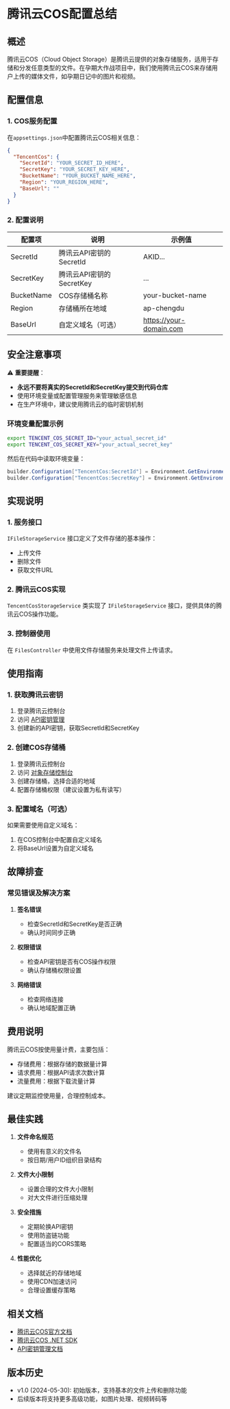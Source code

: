 # 腾讯云COS配置总结

## 概述
腾讯云COS（Cloud Object Storage）是腾讯云提供的对象存储服务，适用于存储和分发任意类型的文件。在孕期大作战项目中，我们使用腾讯云COS来存储用户上传的媒体文件，如孕期日记中的图片和视频。

## 配置信息

### 1. COS服务配置
在`appsettings.json`中配置腾讯云COS相关信息：

```json
{
  "TencentCos": {
    "SecretId": "YOUR_SECRET_ID_HERE",
    "SecretKey": "YOUR_SECRET_KEY_HERE",
    "BucketName": "YOUR_BUCKET_NAME_HERE",
    "Region": "YOUR_REGION_HERE",
    "BaseUrl": ""
  }
}
```

### 2. 配置说明

| 配置项 | 说明 | 示例值 |
|--------|------|--------|
| SecretId | 腾讯云API密钥的SecretId | AKID... |
| SecretKey | 腾讯云API密钥的SecretKey | ... |
| BucketName | COS存储桶名称 | your-bucket-name |
| Region | 存储桶所在地域 | ap-chengdu |
| BaseUrl | 自定义域名（可选） | https://your-domain.com |

## 安全注意事项

⚠️ **重要提醒**：
- **永远不要将真实的SecretId和SecretKey提交到代码仓库**
- 使用环境变量或配置管理服务来管理敏感信息
- 在生产环境中，建议使用腾讯云的临时密钥机制

### 环境变量配置示例

```bash
export TENCENT_COS_SECRET_ID="your_actual_secret_id"
export TENCENT_COS_SECRET_KEY="your_actual_secret_key"
```

然后在代码中读取环境变量：

```csharp
builder.Configuration["TencentCos:SecretId"] = Environment.GetEnvironmentVariable("TENCENT_COS_SECRET_ID");
builder.Configuration["TencentCos:SecretKey"] = Environment.GetEnvironmentVariable("TENCENT_COS_SECRET_KEY");
```

## 实现说明

### 1. 服务接口
`IFileStorageService` 接口定义了文件存储的基本操作：
- 上传文件
- 删除文件
- 获取文件URL

### 2. 腾讯云COS实现
`TencentCosStorageService` 类实现了 `IFileStorageService` 接口，提供具体的腾讯云COS操作功能。

### 3. 控制器使用
在 `FilesController` 中使用文件存储服务来处理文件上传请求。

## 使用指南

### 1. 获取腾讯云密钥
1. 登录腾讯云控制台
2. 访问 [API密钥管理](https://console.cloud.tencent.com/cam/capi)
3. 创建新的API密钥，获取SecretId和SecretKey

### 2. 创建COS存储桶
1. 登录腾讯云控制台
2. 访问 [对象存储控制台](https://console.cloud.tencent.com/cos5)
3. 创建存储桶，选择合适的地域
4. 配置存储桶权限（建议设置为私有读写）

### 3. 配置域名（可选）
如果需要使用自定义域名：
1. 在COS控制台中配置自定义域名
2. 将BaseUrl设置为自定义域名

## 故障排查

### 常见错误及解决方案

1. **签名错误**
   - 检查SecretId和SecretKey是否正确
   - 确认时间同步正确

2. **权限错误**
   - 检查API密钥是否有COS操作权限
   - 确认存储桶权限设置

3. **网络错误**
   - 检查网络连接
   - 确认地域配置正确

## 费用说明

腾讯云COS按使用量计费，主要包括：
- 存储费用：根据存储的数据量计算
- 请求费用：根据API请求次数计算
- 流量费用：根据下载流量计算

建议定期监控使用量，合理控制成本。

## 最佳实践

1. **文件命名规范**
   - 使用有意义的文件名
   - 按日期/用户ID组织目录结构

2. **文件大小限制**
   - 设置合理的文件大小限制
   - 对大文件进行压缩处理

3. **安全措施**
   - 定期轮换API密钥
   - 使用防盗链功能
   - 配置适当的CORS策略

4. **性能优化**
   - 选择就近的存储地域
   - 使用CDN加速访问
   - 合理设置缓存策略

## 相关文档

- [腾讯云COS官方文档](https://cloud.tencent.com/document/product/436)
- [腾讯云COS .NET SDK](https://cloud.tencent.com/document/product/436/32819)
- [API密钥管理文档](https://cloud.tencent.com/document/product/598/40488)

## 版本历史

- v1.0 (2024-05-30): 初始版本，支持基本的文件上传和删除功能
- 后续版本将支持更多高级功能，如图片处理、视频转码等